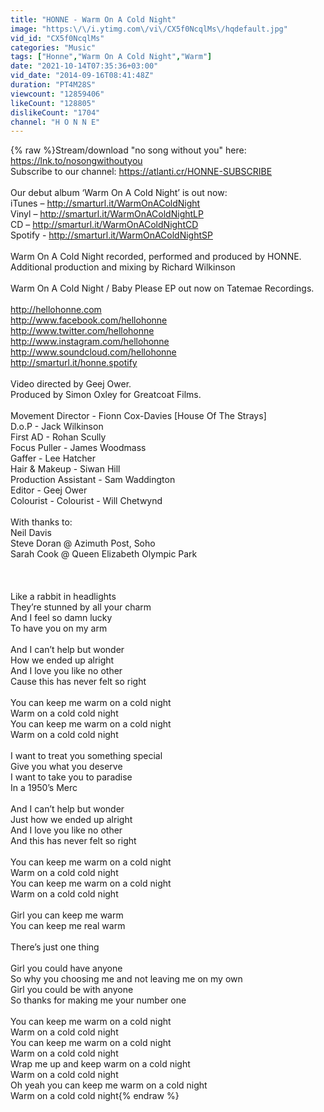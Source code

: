 ```yaml
---
title: "HONNE - Warm On A Cold Night"
image: "https:\/\/i.ytimg.com\/vi\/CX5f0NcqlMs\/hqdefault.jpg"
vid_id: "CX5f0NcqlMs"
categories: "Music"
tags: ["Honne","Warm On A Cold Night","Warm"]
date: "2021-10-14T07:35:36+03:00"
vid_date: "2014-09-16T08:41:48Z"
duration: "PT4M28S"
viewcount: "12859406"
likeCount: "128805"
dislikeCount: "1704"
channel: "H O N N E"
---
```

{% raw %}Stream/download &quot;no song without you&quot; here: <a rel="nofollow" target="blank" href="https://lnk.to/nosongwithoutyou">https://lnk.to/nosongwithoutyou</a><br />Subscribe to our channel: <a rel="nofollow" target="blank" href="https://atlanti.cr/HONNE-SUBSCRIBE">https://atlanti.cr/HONNE-SUBSCRIBE</a><br /><br />Our debut album ‘Warm On A Cold Night’ is out now:<br />iTunes – <a rel="nofollow" target="blank" href="http://smarturl.it/WarmOnAColdNight">http://smarturl.it/WarmOnAColdNight</a> <br />Vinyl – <a rel="nofollow" target="blank" href="http://smarturl.it/WarmOnAColdNightLP">http://smarturl.it/WarmOnAColdNightLP</a> <br />CD – <a rel="nofollow" target="blank" href="http://smarturl.it/WarmOnAColdNightCD">http://smarturl.it/WarmOnAColdNightCD</a> <br />Spotify - <a rel="nofollow" target="blank" href="http://smarturl.it/WarmOnAColdNightSP">http://smarturl.it/WarmOnAColdNightSP</a> <br /><br />Warm On A Cold Night recorded, performed and produced by HONNE.<br />Additional production and mixing by Richard Wilkinson<br /><br />Warm On A Cold Night / Baby Please EP out now on Tatemae Recordings.<br /><br /><a rel="nofollow" target="blank" href="http://hellohonne.com">http://hellohonne.com</a><br /><a rel="nofollow" target="blank" href="http://www.facebook.com/hellohonne">http://www.facebook.com/hellohonne</a><br /><a rel="nofollow" target="blank" href="http://www.twitter.com/hellohonne">http://www.twitter.com/hellohonne</a><br /><a rel="nofollow" target="blank" href="http://www.instagram.com/hellohonne">http://www.instagram.com/hellohonne</a><br /><a rel="nofollow" target="blank" href="http://www.soundcloud.com/hellohonne">http://www.soundcloud.com/hellohonne</a><br /><a rel="nofollow" target="blank" href="http://smarturl.it/honne.spotify">http://smarturl.it/honne.spotify</a><br /><br />Video directed by Geej Ower.<br />Produced by Simon Oxley for Greatcoat Films.<br /><br />Movement Director - Fionn Cox-Davies [House Of The Strays]<br />D.o.P - Jack Wilkinson<br />First AD - Rohan Scully<br />Focus Puller - James Woodmass<br />Gaffer - Lee Hatcher<br />Hair &amp; Makeup - Siwan Hill<br />Production Assistant - Sam Waddington<br />Editor - Geej Ower<br />Colourist - Colourist - Will Chetwynd<br /><br />With thanks to:<br />Neil Davis<br />Steve Doran @ Azimuth Post, Soho<br />Sarah Cook @ Queen Elizabeth Olympic Park<br /><br /><br /><br />Like a rabbit in headlights<br />They’re stunned by all your charm<br />And I feel so damn lucky<br />To have you on my arm<br /><br />And I can’t help but wonder<br />How we ended up alright<br />And I love you like no other<br />Cause this has never felt so right<br /><br />You can keep me warm on a cold night<br />Warm on a cold cold night<br />You can keep me warm on a cold night<br />Warm on a cold cold night<br /><br />I want to treat you something special<br />Give you what you deserve<br />I want to take you to paradise<br />In a 1950’s Merc<br /><br />And I can’t help but wonder<br />Just how we ended up alright<br />And I love you like no other<br />And this has never felt so right<br /><br />You can keep me warm on a cold night<br />Warm on a cold cold night<br />You can keep me warm on a cold night<br />Warm on a cold cold night<br /><br />Girl you can keep me warm<br />You can keep me real warm<br /><br />There’s just one thing<br /><br />Girl you could have anyone<br />So why you choosing me and not leaving me on my own<br />Girl you could be with anyone<br />So thanks for making me your number one<br /><br />You can keep me warm on a cold night<br />Warm on a cold cold night<br />You can keep me warm on a cold night<br />Warm on a cold cold night<br />Wrap me up and keep warm on a cold night<br />Warm on a cold cold night<br />Oh yeah you can keep me warm on a cold night<br />Warm on a cold cold night{% endraw %}
